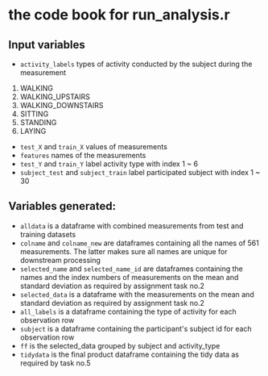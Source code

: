 #                                             the code book for run_analysis.r
## Input variables
- `activity_labels`  types of activity conducted by the subject during the measurement
1. WALKING				
2. WALKING_UPSTAIRS
3. WALKING_DOWNSTAIRS
4. SITTING
5. STANDING			
6. LAYING		
- `test_X` and `train_X` values of measurements 
- `features`  names of the measurements
-  `test_Y` and `train_Y` label activity type with index 1 ~ 6
-  `subject_test` and `subject_train` label participated subject with index 1 ~ 30


## Variables generated:
- `alldata` is a dataframe with combined measurements from test and training datasets
- `colname` and `colname_new` are dataframes containing all the names of 561 measurements. The latter makes sure all names are unique for downstream processing
- `selected_name` and `selected_name_id` are dataframes containing the names and the index numbers of measurements on the mean and standard deviation as required by assignment task no.2
- `selected_data` is a dataframe with the measurements on the mean and standard deviation as required by assignment task no.2
- `all_labels` is a dataframe containing the type of activity for each observation row
- `subject` is a dataframe containing the participant's subject id for each observation row
- `ff` is the selected_data grouped by subject and activity_type
- `tidydata` is the final product dataframe containing the tidy data as required by task no.5 



